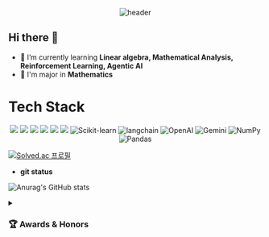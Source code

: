 <div align=center>

![header](https://capsule-render.vercel.app/api?type=waving&color=auto&height=300&section=header&text=Hongkyu%20Koh&fontSize=90&animation=fadeIn&fontAlignY=38&desc=Github&descAlignY=51&descAlign=62)

</div>

## Hi there 👋
- 🌱 I’m currently learning **Linear algebra, Mathematical Analysis, Reinforcement Learning, Agentic AI**
- 🏫 I'm major in **Mathematics**

# Tech Stack
<div align="center">
  <img src="https://img.shields.io/badge/Python-3776AB?style=flat-square&logo=Python&logoColor=white">
<img src="https://img.shields.io/badge/Java-007396?style=flat-square&logo=java&logoColor=white">
<img src="https://img.shields.io/badge/HTML5-E34F26?style=flat-square&logo=HTML5&logoColor=white">
<img src="https://img.shields.io/badge/JavaScript-F7DF1E?style=flat-square&logo=JavaScript&logoColor=black">
<img src="https://img.shields.io/badge/R-276DC3?style=flat-square&logo=R&logoColor=white">
<img src="https://img.shields.io/badge/Tableau-E97627?style=flat-square&logo=tableau&logoColor=white">
<img src="https://img.shields.io/badge/Scikit--learn-F7931E?style=flat&logo=scikit-learn&logoColor=white" alt="Scikit-learn">
                    <img src="https://img.shields.io/badge/Langchain-1C3C3C?style=flat&logo=langchain&logoColor=white" alt="langchain">
                    <img src="https://img.shields.io/badge/OpenAI-412991?style=flat&logo=OpenAI&logoColor=white" alt="OpenAI">
                   <img src="https://img.shields.io/badge/Gemini-8E75B2?style=flat&logo=googlegemini&logoColor=white" alt="Gemini">
                    <img src="https://img.shields.io/badge/NumPy-013243?style=flat&logo=NumPy&logoColor=white" alt="NumPy">
                    <img src="https://img.shields.io/badge/Pandas-150458?style=flat&logo=Pandas&logoColor=white" alt="Pandas">

</div>


  
[![Solved.ac
프로필](http://mazassumnida.wtf/api/v2/generate_badge?boj=issac1102)](https://solved.ac/issac1102)

- **git status**
 
 ![Anurag's GitHub stats](https://github-readme-stats.vercel.app/api?username=koh-hongQ&show_icons=true&theme=radical)

 
<details>
  <summary><h3>🏆 Awards & Honors </h3></summary>
  <table>
    <thead>
      <tr>
        <th>Award</th>
        <th>Issued by</th>
        <th>Date</th>
        <th>Details/Location</th>
      </tr>
    </thead>
    <tbody>
            <tr>
        <td>Capstone Project Research 2nd Award (캡스톤 최우수상)</td>
        <td>HUFS Data Analysis Academy (DAT), HUFS School of Economics and Business (한국외국어대학교 경상대학)</td>
        <td>2025.06.05</td>
        <td>LangChain-based PDF Analysis and Intelligent Quiz Generation System(LangChain 기반 PDF 분석 및 지능형 퀴즈 생성 시스템)</td>
      </tr>

      <tr>
        <td>2nd Award (최우수상)</td>
        <td>HUFS Institute for Educational Innovation(한국외국어대학교 교육혁신원장)</td>
        <td>2025.02.13</td>
        <td>Developed an AI chatbot for safe walking routes in Dongdaemun-gu based on streetlight data(가로등 기반 동대문구 안심귀갓길 AI chatbot)</td>
      </tr>
      <tr>
        <td>Semester High Honors (성적장학금)</td>
        <td>HUFS (한국외국어대학교)</td>
        <td>2024 - 2 Semester</td>
        <td>Ranked first in the department as a sophomore(2학년 학과 수석)</td>
      </tr>
   

    </tbody>
  </table>

</details>

